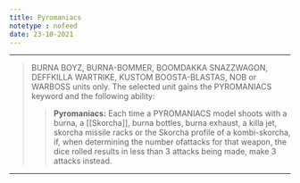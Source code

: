 ```yaml
---
title: Pyromaniacs
notetype : nofeed
date: 23-10-2021
---
```


---

>BURNA BOYZ, BURNA-BOMMER, BOOMDAKKA SNAZZWAGON, DEFFKILLA WARTRIKE, KUSTOM BOOSTA-BLASTAS, NOB or WARBOSS units only. The selected unit gains the PYROMANIACS keyword and the following ability:
>>**Pyromaniacs:** Each time a PYROMANIACS model shoots with a burna, a [[Skorcha]], burna bottles, burna exhaust, a killa jet, skorcha missile racks or the Skorcha profile of a kombi-skorcha, if, when determining the number ofattacks for that weapon, the dice rolled results in less than 3 attacks being made, make 3 attacks instead.

---